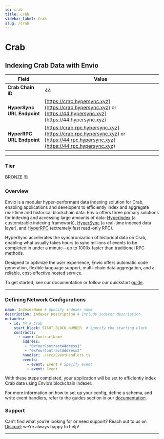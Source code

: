 ```yaml
---
id: crab
title: Crab
sidebar_label: Crab
slug: /crab
---
```


# Crab

## Indexing Crab Data with Envio

| **Field**                     | **Value**                                                                                          |
|-------------------------------|----------------------------------------------------------------------------------------------------|
| **Crab Chain ID**     | 44                                                                                            |
| **HyperSync URL Endpoint**    | [https://crab.hypersync.xyz](https://crab.hypersync.xyz) or [https://44.hypersync.xyz](https://44.hypersync.xyz) |
| **HyperRPC URL Endpoint**     | [https://crab.rpc.hypersync.xyz](https://crab.rpc.hypersync.xyz) or [https://44.rpc.hypersync.xyz](https://44.rpc.hypersync.xyz) |

---

### Tier

BRONZE 🏗️

### Overview

Envio is a modular hyper-performant data indexing solution for Crab, enabling applications and developers to efficiently index and aggregate real-time and historical blockchain data. Envio offers three primary solutions for indexing and accessing large amounts of data: [HyperIndex](/docs/HyperIndex/overview) (a customizable indexing framework), [HyperSync](/docs/HyperSync/overview) (a real-time indexed data layer), and [HyperRPC](/docs/HyperSync/overview-hyperrpc) (extremely fast read-only RPC).

HyperSync accelerates the synchronization of historical data on Crab, enabling what usually takes hours to sync millions of events to be completed in under a minute—up to 1000x faster than traditional RPC methods.

Designed to optimize the user experience, Envio offers automatic code generation, flexible language support, multi-chain data aggregation, and a reliable, cost-effective hosted service.

To get started, see our documentation or follow our quickstart [guide](/docs/HyperIndex/contract-import).

---

### Defining Network Configurations

```yaml
name: IndexerName # Specify indexer name
description: Indexer Description # Include indexer description
networks:
  - id: 44 # Crab  
    start_block: START_BLOCK_NUMBER  # Specify the starting block
    contracts:
      - name: ContractName
        address:
         - "0xYourContractAddress1"
         - "0xYourContractAddress2"
        handler: ./src/EventHandlers.ts
        events:
          - event: Event # Specify event
          - event: Event
```

With these steps completed, your application will be set to efficiently index Crab data using Envio’s blockchain indexer.

For more information on how to set up your config, define a schema, and write event handlers, refer to the guides section in our [documentation](/docs/HyperIndex/configuration-file).

### Support

Can’t find what you’re looking for or need support? Reach out to us on [Discord](https://discord.com/invite/Q9qt8gZ2fX); we’re always happy to help!

---
